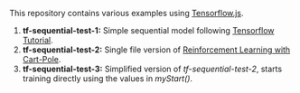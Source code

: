 This repository contains various examples using [Tensorflow.js](https://www.tensorflow.org/javascript).

1. **tf-sequential-test-1:** Simple sequential model following [Tensorflow Tutorial](https://codelabs.developers.google.com/codelabs/tfjs-training-regression).
2. **tf-sequential-test-2:** Single file version of [Reinforcement Learning with Cart-Pole](https://github.com/tensorflow/tfjs-examples/tree/master/cart-pole).
3. **tf-sequential-test-3:** Simplified version of *tf-sequential-test-2*, starts training directly using the values in *myStart()*.
